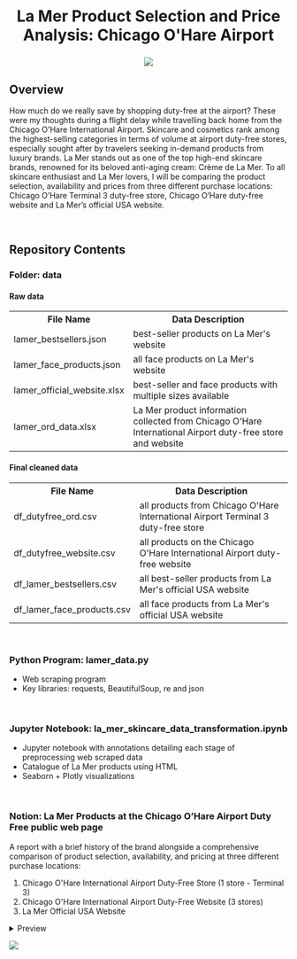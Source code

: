 <h1 align="center">
	La Mer Product Selection and Price Analysis: Chicago O'Hare Airport
</h1>

<h3 align="center">
	<img src="https://github.com/DOCUVESTA/template/blob/c154bec209954f3ed73433643f85e3b2d52c225a/assets/Screenshot%202024-07-08%20at%208.11.30%20PM.png"/>
</h3>

## Overview
How much do we really save by shopping duty-free at the airport? These were my thoughts during a flight delay while travelling back home from the Chicago O'Hare International Airport. Skincare and cosmetics rank among the highest-selling categories in terms of volume at airport duty-free stores, especially sought after by travelers seeking in-demand products from luxury brands. La Mer stands out as one of the top high-end skincare brands, renowned for its beloved anti-aging cream: Crème de La Mer. To all skincare enthusiast and La Mer lovers, I will be comparing the product selection, availability and prices from three different purchase locations: Chicago O’Hare Terminal 3 duty-free store, Chicago O’Hare duty-free website and La Mer’s official USA website.

<br>

## Repository Contents
### Folder: data
#### Raw data
<table style="width:100%">
    <tr>
        <th>File Name</th>
        <th>Data Description</th>
    </tr>
    <tr>
        <td>lamer_bestsellers.json</td>
        <td>best-seller products on La Mer's website</td>
    </tr>
    <tr>
        <td>lamer_face_products.json</td>
        <td>all face products on La Mer's website</td>
    </tr>
    <tr>
        <td>lamer_official_website.xlsx</td>
        <td>best-seller and face products with multiple sizes available</td>
    </tr>
    <tr>
        <td>lamer_ord_data.xlsx</td>
        <td>La Mer product information collected from Chicago O'Hare International Airport duty-free store and website</td>
    </tr>
</table>

#### Final cleaned data
<table style="width:100%">
    <tr>
        <th>File Name</th>
        <th>Data Description</th>
    </tr>
    <tr>
        <td>df_dutyfree_ord.csv</td>
        <td>all products from Chicago O'Hare International Airport Terminal 3 duty-free store</td>
    </tr>
    <tr>
        <td>df_dutyfree_website.csv</td>
        <td>all products on the Chicago O'Hare International Airport duty-free website</td>
    </tr>
    <tr>
        <td>df_lamer_bestsellers.csv</td>
        <td>all best-seller products from La Mer's official USA website</td>
    </tr>
    <tr>
        <td>df_lamer_face_products.csv</td>
        <td>all face products from La Mer's official USA website</td>
    </tr>
</table>


<br>

### Python Program: lamer_data.py
- Web scraping program
- Key libraries: requests, BeautifulSoup, re and json

<br>

### Jupyter Notebook: la_mer_skincare_data_transformation.ipynb
- Jupyter notebook with annotations detailing each stage of preprocessing web scraped data
- Catalogue of La Mer products using HTML
- Seaborn + Plotly visualizations

<br>

### Notion: La Mer Products at the Chicago O’Hare Airport Duty Free public web page
A report with a brief history of the brand alongside a comprehensive comparison of product selection, availability, and pricing at three different purchase locations:
1. Chicago O'Hare International Airport Duty-Free Store (1 store - Terminal 3)
2. Chicago O'Hare International Airport Duty-Free Website (3 stores)
3. La Mer Official USA Website
</details>
<details closed>
<summary>Preview</summary>
<br>
	
![Report](https://github.com/DOCUVESTA/template/blob/0657ce7a35718aba99301865fcc53af2f09c214d/assets/Screenshot%202024-07-08%20at%208.36.35%20PM.png)	
</details>

<p>
  <a href="https://docuvesta.notion.site/La-Mer-Products-at-the-Chicago-O-Hare-Airport-Duty-Free-12d6194be33b498db8f78a5741347721?pvs=4"><img src="https://img.shields.io/badge/Access-webpage-blue?style=for-the-badge&color=%23DAD2DF"></a>
</p>

<br>
